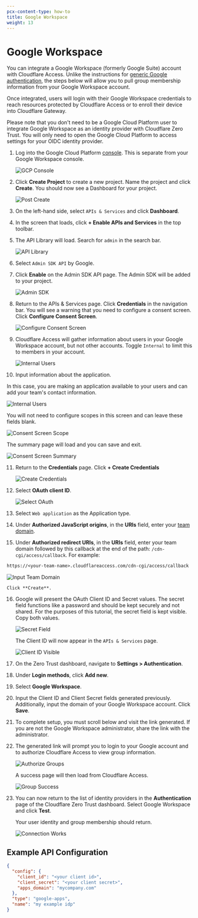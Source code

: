 ```yaml
---
pcx-content-type: how-to
title: Google Workspace
weight: 13
---
```


# Google Workspace

You can integrate a Google Workspace (formerly Google Suite) account with Cloudflare Access. Unlike the instructions for [generic Google authentication](/cloudflare-one/identity/idp-integration/google/), the steps below will allow you to pull group membership information from your Google Workspace account.

Once integrated, users will login with their Google Workspace credentials to reach resources protected by Cloudflare Access or to enroll their device into Cloudflare Gateway.

Please note that you don't need to be a Google Cloud Platform user to integrate Google Workspace as an identity provider with Cloudflare Zero Trust. You will only need to open the Google Cloud Platform to access settings for your OIDC identity provider.

1.  Log into the Google Cloud Platform [console](https://console.cloud.google.com/). This is separate from your Google Workspace console.

    ![GCP Console](/cloudflare-one/static/documentation/identity/gsuite/gcp-home.png)

2.  Click **Create Project** to create a new project. Name the project and click **Create**. You should now see a Dashboard for your project.

    ![Post Create](/cloudflare-one/static/documentation/identity/gsuite/post-create.png)

3.  On the left-hand side, select `APIs & Services` and click **Dashboard**.

4.  In the screen that loads, click **+ Enable APIs and Services** in the top toolbar.

5.  The API Library will load. Search for `admin` in the search bar.

    ![API Library](/cloudflare-one/static/documentation/identity/gsuite/api-library.png)

6.  Select `Admin SDK API` by Google.

7.  Click **Enable** on the Admin SDK API page. The Admin SDK will be added to your project.

    ![Admin SDK](/cloudflare-one/static/documentation/identity/gsuite/post-enable.png)

8.  Return to the APIs & Services page. Click **Credentials** in the navigation bar. You will see a warning that you need to configure a consent screen. Click **Configure Consent Screen**.

    ![Configure Consent Screen](/cloudflare-one/static/documentation/identity/gsuite/configure-consent-screen.png)

9.  Cloudflare Access will gather information about users in your Google Workspace account, but not other accounts. Toggle `Internal` to limit this to members in your account.

    ![Internal Users](/cloudflare-one/static/documentation/identity/gsuite/consent-internal.png)

10. Input information about the application.

In this case, you are making an application available to your users and can add your team's contact information.

![Internal Users](/cloudflare-one/static/documentation/identity/gsuite/consent-screen-contact.png)

You will not need to configure scopes in this screen and can leave these fields blank.

![Consent Screen Scope](/cloudflare-one/static/documentation/identity/gsuite/consent-screen-scope.png)

The summary page will load and you can save and exit.

![Consent Screen Summary](/cloudflare-one/static/documentation/identity/gsuite/consent-screen-summary.png)

11. Return to the **Credentials** page. Click **+ Create Credentials**

    ![Create Credentials](/cloudflare-one/static/documentation/identity/gsuite/create-credentials.png)

12. Select **OAuth client ID**.

    ![Select OAuth](/cloudflare-one/static/documentation/identity/gsuite/select-oauth.png)

13. Select `Web application` as the Application type.

14. Under **Authorized JavaScript origins**, in the **URIs** field, enter your [team domain](/cloudflare-one/glossary/#team-domain).

15. Under **Authorized redirect URIs**, in the **URIs** field, enter your team domain followed by this callback at the end of the path: `/cdn-cgi/access/callback`. For example:

```txt
https://<your-team-name>.cloudflareaccess.com/cdn-cgi/access/callback
```

![Input Team Domain](/cloudflare-one/static/documentation/identity/gsuite/input-auth-domain.png)

    Click **Create**.

16. Google will present the OAuth Client ID and Secret values. The secret field functions like a password and should be kept securely and not shared. For the purposes of this tutorial, the secret field is kept visible. Copy both values.

    ![Secret Field](/cloudflare-one/static/documentation/identity/gsuite/secret-field.png)

    The Client ID will now appear in the `APIs & Services` page.

    ![Client ID Visible](/cloudflare-one/static/documentation/identity/gsuite/client-id-visible.png)

17. On the Zero Trust dashboard, navigate to **Settings > Authentication**.

18. Under **Login methods**, click **Add new**.

19. Select **Google Workspace**.

20. Input the Client ID and Client Secret fields generated previously. Additionally, input the domain of your Google Workspace account. Click **Save**.

21. To complete setup, you must scroll below and visit the link generated. If you are not the Google Workspace administrator, share the link with the administrator.

22. The generated link will prompt you to login to your Google account and to authorize Cloudflare Access to view group information.

    ![Authorize Groups](/cloudflare-one/static/documentation/identity/gsuite/authorize-groups.png)

    A success page will then load from Cloudflare Access.

    ![Group Success](/cloudflare-one/static/documentation/identity/gsuite/group-success.png)

23. You can now return to the list of identity providers in the **Authentication** page of the Cloudflare Zero Trust dashboard. Select Google Workspace and click **Test**.

    Your user identity and group membership should return.

    ![Connection Works](/cloudflare-one/static/documentation/identity/gsuite/connection-works.png)

## Example API Configuration

```json
{
  "config": {
    "client_id": "<your client id>",
    "client_secret": "<your client secret>",
    "apps_domain": "mycompany.com"
  },
  "type": "google-apps",
  "name": "my example idp"
}
```
